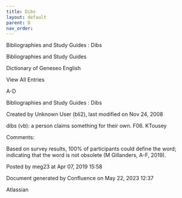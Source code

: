 ```yaml
---
title: Dibs
layout: default
parent: D
nav_order:
---
```


Bibliographies and Study Guides : Dibs

Bibliographies and Study Guides

Dictionary of Geneseo English

View All Entries

A-D

Bibliographies and Study Guides : Dibs

Created by  Unknown User (bli2), last modified on Nov 24, 2008

dibs (vb): a person claims something for their own. F06. KTousey

Comments:

Based on survey results, 100% of participants could define the word; indicating that the word is not obsolete (M Gillanders, A-F, 2019).

Posted by meg23 at Apr 07, 2019 15:58

Document generated by Confluence on May 22, 2023 12:37

Atlassian
